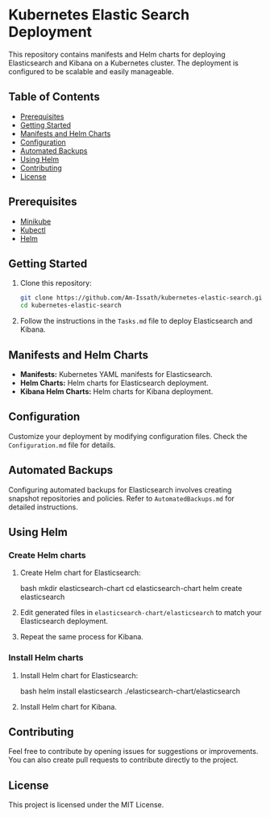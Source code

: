 # Kubernetes Elastic Search Deployment

This repository contains manifests and Helm charts for deploying Elasticsearch and Kibana on a Kubernetes cluster. The deployment is configured to be scalable and easily manageable.

## Table of Contents

- [Prerequisites](#prerequisites)
- [Getting Started](#getting-started)
- [Manifests and Helm Charts](#manifests-and-helm-charts)
- [Configuration](#configuration)
- [Automated Backups](#automated-backups)
- [Using Helm](#using-helm)
- [Contributing](#contributing)
- [License](#license)

## Prerequisites

- [Minikube](https://minikube.sigs.k8s.io/docs/start/)
- [Kubectl](https://kubernetes.io/docs/tasks/tools/install-kubectl/)
- [Helm](https://helm.sh/docs/intro/install/)

## Getting Started

1. Clone this repository:

   ```bash
   git clone https://github.com/Am-Issath/kubernetes-elastic-search.git
   cd kubernetes-elastic-search
   

2. Follow the instructions in the `Tasks.md` file to deploy Elasticsearch and Kibana.

## Manifests and Helm Charts

- **Manifests:** Kubernetes YAML manifests for Elasticsearch.
- **Helm Charts:** Helm charts for Elasticsearch deployment.
- **Kibana Helm Charts:** Helm charts for Kibana deployment.

## Configuration

Customize your deployment by modifying configuration files. Check the `Configuration.md` file for details.

## Automated Backups

Configuring automated backups for Elasticsearch involves creating snapshot repositories and policies. Refer to `AutomatedBackups.md` for detailed instructions.

## Using Helm

### Create Helm charts

1. Create Helm chart for Elasticsearch:

   bash
   mkdir elasticsearch-chart
   cd elasticsearch-chart
   helm create elasticsearch
   

2. Edit generated files in `elasticsearch-chart/elasticsearch` to match your Elasticsearch deployment.

3. Repeat the same process for Kibana.

### Install Helm charts

1. Install Helm chart for Elasticsearch:

   bash
   helm install elasticsearch ./elasticsearch-chart/elasticsearch
   

2. Install Helm chart for Kibana.

## Contributing

Feel free to contribute by opening issues for suggestions or improvements. You can also create pull requests to contribute directly to the project.

## License

This project is licensed under the MIT License.

